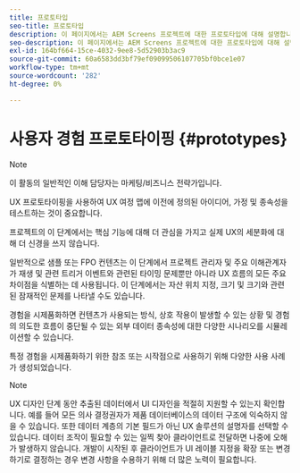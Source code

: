 ```yaml
---
title: 프로토타입
seo-title: 프로토타입
description: 이 페이지에서는 AEM Screens 프로젝트에 대한 프로토타입에 대해 설명합니다
seo-description: 이 페이지에서는 AEM Screens 프로젝트에 대한 프로토타입에 대해 설명합니다
exl-id: 164bf664-15ce-4032-9ee8-5d52903b3ac9
source-git-commit: 60a6583dd3bf79ef09099506107705bf0bce1e07
workflow-type: tm+mt
source-wordcount: '282'
ht-degree: 0%

---
```


# 사용자 경험 프로토타이핑 {#prototypes}

>[!NOTE]
>
>이 활동의 일반적인 이해 담당자는 마케팅/비즈니스 전략가입니다.

UX 프로토타이핑을 사용하여 UX 여정 맵에 이전에 정의된 아이디어, 가정 및 종속성을 테스트하는 것이 중요합니다.

프로젝트의 이 단계에서는 핵심 기능에 대해 더 관심을 가지고 실제 UX의 세분화에 대해 더 신경을 쓰지 않습니다.

일반적으로 샘플 또는 FPO 컨텐츠는 이 단계에서 프로젝트 관리자 및 주요 이해관계자가 재생 및 관련 트리거 이벤트와 관련된 타이밍 문제뿐만 아니라 UX 흐름의 모든 주요 차이점을 식별하는 데 사용됩니다.
이 단계에서는 자산 위치 지정, 크기 및 크기와 관련된 잠재적인 문제를 나타낼 수도 있습니다.

경험을 시제품화하면 컨텐츠가 사용되는 방식, 상호 작용이 발생할 수 있는 상황 및 경험의 의도한 흐름이 중단될 수 있는 외부 데이터 종속성에 대한 다양한 시나리오를 시뮬레이션할 수 있습니다.

특정 경험을 시제품화하기 위한 참조 또는 시작점으로 사용하기 위해 다양한 사용 사례 가 생성되었습니다.


>[!NOTE]
> UX 디자인 단계 동안 추출된 데이터에서 UI 디자인을 적절히 지원할 수 있는지 확인합니다.
> 예를 들어 모든 의사 결정권자가 제품 데이터베이스의 데이터 구조에 익숙하지 않을 수 있습니다. 또한 데이터 계층의 기본 필드가 아닌 UX 솔루션의 설명자를 선택할 수 있습니다. 데이터 조작이 필요할 수 있는 일찍 찾아 클라이언트로 전달하면 나중에 오해가 발생하지 않습니다. 개발이 시작된 후 클라이언트가 UI 레이블 지정을 확장 또는 변경하기로 결정하는 경우 변경 사항을 수용하기 위해 더 많은 노력이 필요합니다.
